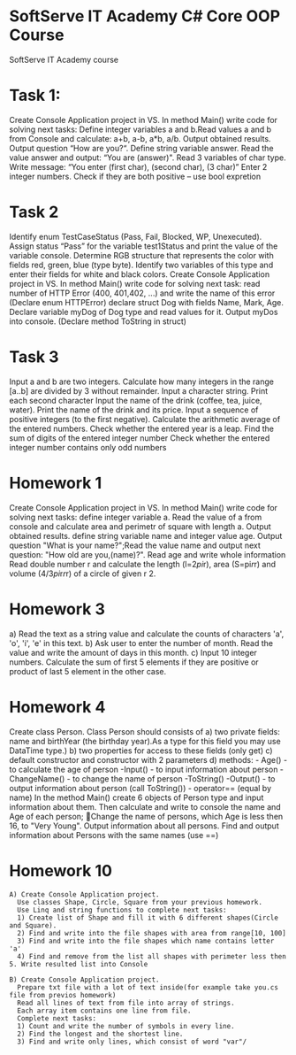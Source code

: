 # SoftServe IT Academy C# Core OOP Course
 SoftServe IT Academy course

# Task 1:
 
Create Console Application project in VS.
In method Main() write code for solving next tasks:
Define integer variables a and b.Read values a and b from Console and calculate: a+b, a-b, a*b, a/b. Output obtained results.
Output question “How are you?“. Define string variable answer. Read the value answer and output: “You are (answer)". 
Read 3 variables of char type. Write message: “You enter (first char), (second char), (3 char)”
Enter 2 integer numbers. Check if they are both positive – use bool expretion 

# Task 2

Identify enum TestCaseStatus (Pass, Fail, Blocked, WP, Unexecuted).  Assign status “Pass” for the variable  test1Status and print the value of the variable console.
Determine RGB structure that represents the color with fields red, green, blue (type byte). Identify two variables of this type and enter their fields for white and black colors.
Create Console Application project in VS.
   In method Main() write code for solving next task:
 read number of HTTP Error (400, 401,402, ...) and write the name of this error (Declare enum HTTPError)
declare struct Dog with fields Name, Mark, Age. Declare variable myDog of Dog type and read values for it. Output myDos into console. (Declare method ToString in struct)

# Task 3

Input a and b are two integers. Calculate how many integers in the range [a..b] are divided by 3 without remainder.
Input a character string. Print each second character
Input the name of the drink (coffee, tea, juice, water). Print the name of the drink and its price.
Input a sequence of positive integers (to the first negative). Calculate the arithmetic average of the entered numbers.
Check whether the entered year is a leap.
Find the sum of digits of the entered integer number
Check whether the entered integer number contains only odd numbers

# Homework 1

Create Console Application project in VS. In method Main() write code for solving next tasks:
define integer variable a. Read the value of a from console and calculate area and perimetr of square with length a. Output obtained results.
define string variable name and integer value age. Output question "What is your name?";Read the value name and output next question: "How old are you,(name)?". Read age and write whole information  
Read double number r and calculate the length (l=2*pi*r), area (S=pi*r*r) and volume (4/3*pi*r*r*r) of a circle of given r 2. 

# Homework 3

a) Read the text as a string value and calculate the counts of characters 'a', 'o', 'i', 'e' in this text.
b) Ask user to enter the number of month. Read the value and write the amount of days in this month.
c) Input 10 integer numbers. Calculate the sum of first 5 elements if they are positive or product of last 5 element in  the other case.

# Homework 4

Create class Person.
    Class Person should consists of
              a) two private fields: name and birthYear (the birthday year).As a type for this field you may use DataTime type.)
              b) two properties for access to these fields (only get)
              c) default constructor and constructor with 2 parameters 
              d) methods:
                    - Age() - to calculate the age of person
                    -Input() - to input information about person
                  	-ChangeName() - to change the name of person
                 	-ToString() 
                   	-Output() - to output information about person (call ToString())
                 	- operator== (equal by name)
     In the method Main() create 6 objects of Person type and input information about them.  Then calculate and write to console the name and Age of each person; Change the name of persons, which Age is less then 16, to "Very Young".
Output information about all persons. 
Find and output information about Persons with the same names (use ==)

# Homework 10

    A) Create Console Application project.
      Use classes Shape, Circle, Square from your previous homework.
      Use Linq and string functions to complete next tasks:
      1) Create list of Shape and fill it with 6 different shapes(Circle and Square).
      2) Find and write into the file shapes with area from range[10, 100]
      3) Find and write into the file shapes which name contains letter 'a'
      4) Find and remove from the list all shapes with perimeter less then 5. Write resulted list into Console

    B) Create Console Application project.
      Prepare txt file with a lot of text inside(for example take you.cs file from previos homework)
      Read all lines of text from file into array of strings.
      Each array item contains one line from file.
      Complete next tasks:
      1) Count and write the number of symbols in every line.
      2) Find the longest and the shortest line.
      3) Find and write only lines, which consist of word "var"/
